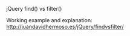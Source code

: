 jQuery find() vs filter() 

Working example and explanation:
http://juandavidhermoso.es/jQuery/findvsfilter/